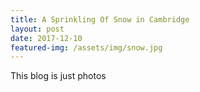 ```yaml
---
title: A Sprinkling Of Snow in Cambridge
layout: post
date: 2017-12-10
featured-img: /assets/img/snow.jpg
---
```


This blog is just photos
